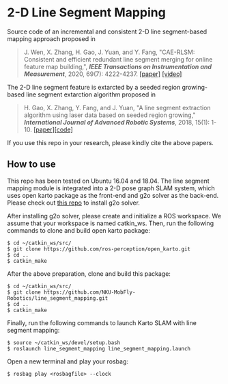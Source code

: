 # 2-D Line Segment Mapping

Source code of an incremental and consistent 2-D line segment-based mapping approach proposed in 

> J. Wen, X. Zhang, H. Gao, J. Yuan, and Y. Fang, "CAE-RLSM: Consistent and efficient redundant line segment merging for online feature map building,", ***IEEE Transactions on Instrumentation and Measurement***, 2020, 69(7): 4222-4237. [[paper]](https://ieeexplore.ieee.org/document/8882497) [[video]](https://youtu.be/025_dzmVGWY) 

The 2-D line segment feature is extarcted by a seeded region growing-based line segment extarction algorithm proposed in

> H. Gao, X. Zhang, Y. Fang, and J. Yuan, "A line segment extraction algorithm using laser data based on seeded region growing," ***International Journal of Advanced Robotic Systems***, 2018, 15(1): 1-10. [[paper]](https://journals.sagepub.com/doi/full/10.1177/1729881418755245)[[code]](https://github.com/NKU-MobFly-Robotics/laser-line-segment)

If you use this repo in your research, please kindly cite the above papers.

## How to use

This repo has been tested on Ubuntu 16.04 and 18.04. The line segment mapping module is integrated into a 2-D pose graph SLAM system, which uses open karto package as the front-end and g2o solver as the back-end. Please check out [this repo](https://github.com/nkuwenjian/slam_karto_g2o) to install g2o solver.

After installing g2o solver, please create and initialize a ROS workspace. We assume that your workspace is named catkin_ws. Then, run the following commands to clone and build open karto package:
```
$ cd ~/catkin_ws/src/
$ git clone https://github.com/ros-perception/open_karto.git
$ cd ..
$ catkin_make
```

After the above preparation, clone and build this package:
```
$ cd ~/catkin_ws/src/
$ git clone https://github.com/NKU-MobFly-Robotics/line_segment_mapping.git
$ cd ..
$ catkin_make
```

Finally, run the following commands to launch Karto SLAM with line segment mapping:
```
$ source ~/catkin_ws/devel/setup.bash
$ roslaunch line_segment_mapping line_segment_mapping.launch
```

Open a new terminal and play your rosbag:
```
$ rosbag play <rosbagfile> --clock
```